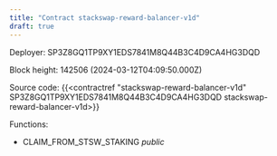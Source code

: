 ```yaml
---
title: "Contract stackswap-reward-balancer-v1d"
draft: true
---
```

Deployer: SP3Z8GQ1TP9XY1EDS7841M8Q44B3C4D9CA4HG3DQD


 



Block height: 142506 (2024-03-12T04:09:50.000Z)

Source code: {{<contractref "stackswap-reward-balancer-v1d" SP3Z8GQ1TP9XY1EDS7841M8Q44B3C4D9CA4HG3DQD stackswap-reward-balancer-v1d>}}

Functions:

* CLAIM_FROM_STSW_STAKING _public_
